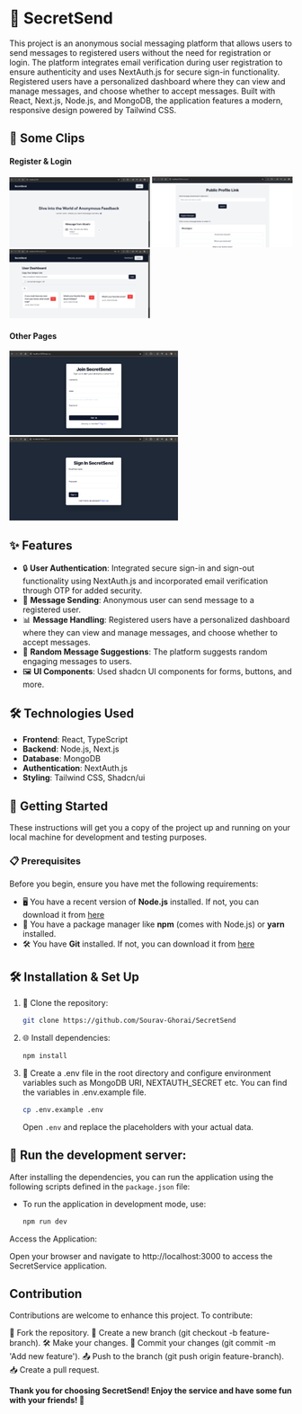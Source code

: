 # 👾 **SecretSend**

This project is an anonymous social messaging platform that allows users to send messages to registered users without the need for registration or login. The platform integrates email verification during user registration to ensure authenticity and uses NextAuth.js for secure sign-in functionality. Registered users have a personalized dashboard where they can view and manage messages, and choose whether to accept messages. Built with React, Next.js, Node.js, and MongoDB, the application features a modern, responsive design powered by Tailwind CSS.
<!-- ### The site is currently running at [https://perfect-pear-yoke.cyclic.app/](https://perfect-pear-yoke.cyclic.app/) -->

## 📸 Some Clips

#### Register & Login <br/>

<img src="./public/assets/ss1.png" alt="HomePage-Demo" width="250"/> <img src="./public/assets/ss2.png" alt="HomePage-Demo" width="250"/> <img src="./public/assets/ss3.png" alt="HomePage-Demo" width="250"/><br/>

#### Other Pages <br/>

<img src="./public/assets/ss4.png" alt="HomePage-Demo" width="300"/> <img src="./public/assets/ss5.png" alt="HomePage-Demo" width="300"/>

## ✨ Features

- 🔒 **User Authentication**: Integrated secure sign-in and sign-out functionality using NextAuth.js and incorporated email verification through OTP for added security.
- 💬 **Message Sending**: Anonymous user can send message to a registered user.
- 📊 **Message Handling**: Registered users have a personalized dashboard where they can view and manage messages, and choose whether to accept messages.
- 🎲 **Random Message Suggestions**: The platform suggests random engaging messages to users.
- 🖼️ **UI Components**: Used shadcn UI components for forms, buttons, and more.

## 🛠️ Technologies Used

- **Frontend**: React, TypeScript
- **Backend**: Node.js, Next.js
- **Database**: MongoDB
- **Authentication**: NextAuth.js
- **Styling**: Tailwind CSS, Shadcn/ui

## 🏁 Getting Started

These instructions will get you a copy of the project up and running on your local machine for development and testing purposes.

### 📋 Prerequisites

Before you begin, ensure you have met the following requirements:

- 🖥️ You have a recent version of **Node.js** installed. If not, you can download it from [here](https://nodejs.org/)
- 🧰 You have a package manager like **npm** (comes with Node.js) or **yarn** installed.
- 🛠️ You have **Git** installed. If not, you can download it from [here](https://git-scm.com/downloads)

## 🛠️ Installation & Set Up

1. 🔽 Clone the repository:

   ```bash
   git clone https://github.com/Sourav-Ghorai/SecretSend
   ```

2. 🌐 Install dependencies:

   ```bash
   npm install
   ```

3. 🌿 Create a .env file in the root directory and configure environment variables such as MongoDB URI, NEXTAUTH_SECRET etc. You can find the variables in .env.example file.

   ```bash
   cp .env.example .env
   ```

   Open `.env` and replace the placeholders with your actual data.

## 🚀 Run the development server:

After installing the dependencies, you can run the application using the following scripts defined in the `package.json` file:

- To run the application in development mode, use:
  ```bash
  npm run dev
  ```

Access the Application:

Open your browser and navigate to http://localhost:3000 to access the SecretService application.

## Contribution

Contributions are welcome to enhance this project. To contribute:

🍴 Fork the repository.
🌿 Create a new branch (git checkout -b feature-branch).
🛠️ Make your changes.
📝 Commit your changes (git commit -m 'Add new feature').
📤 Push to the branch (git push origin feature-branch).
📥 Create a pull request.

**Thank you for choosing SecretSend! Enjoy the service and have some fun with your friends! 🙂**
